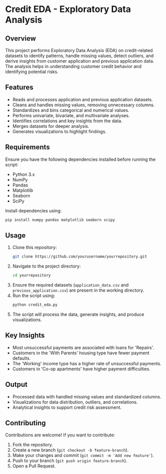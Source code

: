 # Credit EDA - Exploratory Data Analysis

## Overview
This project performs Exploratory Data Analysis (EDA) on credit-related datasets to identify patterns, handle missing values, detect outliers, and derive insights from customer application and previous application data. The analysis helps in understanding customer credit behavior and identifying potential risks.

## Features
- Reads and processes application and previous application datasets.
- Cleans and handles missing values, removing unnecessary columns.
- Standardizes and bins categorical and numerical values.
- Performs univariate, bivariate, and multivariate analyses.
- Identifies correlations and key insights from the data.
- Merges datasets for deeper analysis.
- Generates visualizations to highlight findings.

## Requirements
Ensure you have the following dependencies installed before running the script:

- Python 3.x
- NumPy
- Pandas
- Matplotlib
- Seaborn
- SciPy

Install dependencies using:
```bash
pip install numpy pandas matplotlib seaborn scipy
```

## Usage
1. Clone this repository:
   ```bash
   git clone https://github.com/yourusername/yourrepository.git
   ```
2. Navigate to the project directory:
   ```bash
   cd yourrepository
   ```
3. Ensure the required datasets (`application_data.csv` and `previous_application.csv`) are present in the working directory.
4. Run the script using:
   ```bash
   python credit_eda.py
   ```
5. The script will process the data, generate insights, and produce visualizations.

## Key Insights
- Most unsuccessful payments are associated with loans for 'Repairs'.
- Customers in the 'With Parents' housing type have fewer payment defaults.
- The 'Working' income type has a higher rate of unsuccessful payments.
- Customers in 'Co-op apartments' have higher payment difficulties.

## Output
- Processed data with handled missing values and standardized columns.
- Visualizations for data distribution, outliers, and correlations.
- Analytical insights to support credit risk assessment.

## Contributing
Contributions are welcome! If you want to contribute:
1. Fork the repository.
2. Create a new branch (`git checkout -b feature-branch`).
3. Make your changes and commit (`git commit -m 'Add new feature'`).
4. Push to your branch (`git push origin feature-branch`).
5. Open a Pull Request.

